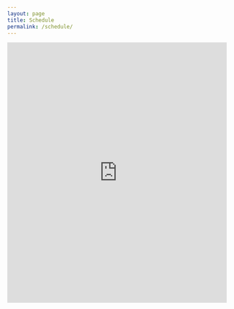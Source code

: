 ```yaml
---
layout: page
title: Schedule
permalink: /schedule/
---
```


<center>
<iframe src="https://calendar.google.com/calendar/embed?height=600&wkst=2&showPrint=0&mode=WEEK&title=Stream%20Schedule&src=Y18yNjEwNGU2NzczYjJkMzQwODkwZTE2OWIyYWFjNGRhZjczNDRjYTkxMzdhYjEyZjgxMDVmNzhhN2Y3ZDcwMmNhQGdyb3VwLmNhbGVuZGFyLmdvb2dsZS5jb20&src=Y19iNGEyMzdmYTMyNzMxOTRjYTE3YWM4NWY1OWMxOGYwMTQyMzIxMTcyNzUwOTE0NzY2MWJmNzI2YWViOGE4MDdkQGdyb3VwLmNhbGVuZGFyLmdvb2dsZS5jb20&src=Y181MDY5NDM4Yzc5YTNkNTJiNDI2NWVlOGRkOTVmZWI3OTdlYWE0MGM0NmIzYjdiMTIwMGQ4NDk0NWM1ZWM1YTg0QGdyb3VwLmNhbGVuZGFyLmdvb2dsZS5jb20&src=ZW4ubGl0aHVhbmlhbiNob2xpZGF5QGdyb3VwLnYuY2FsZW5kYXIuZ29vZ2xlLmNvbQ&color=%23a79b8e&color=%238e24aa&color=%23d50000&color=%230b8043" style="border-width:0" width="100%" height="600" frameborder="0" scrolling="no"></iframe>
</center>
